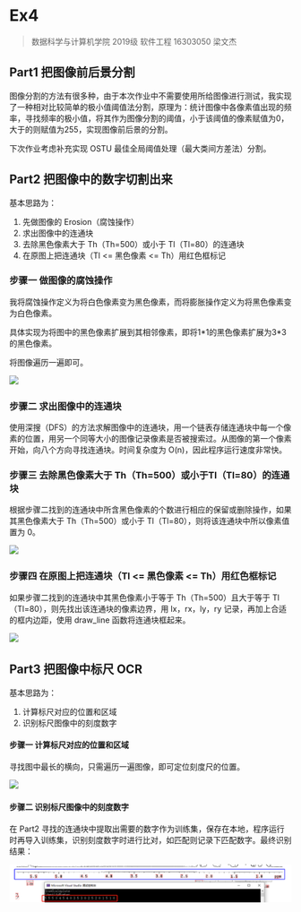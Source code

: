 # Ex4

> 数据科学与计算机学院 2019级 软件工程 16303050 梁文杰

## Part1 把图像前后景分割

图像分割的方法有很多种，由于本次作业中不需要使用所给图像进行测试，我实现了一种相对比较简单的极小值阈值法分割，原理为：统计图像中各像素值出现的频率，寻找频率的极小值，将其作为图像分割的阈值，小于该阈值的像素赋值为0，大于的则赋值为255，实现图像前后景的分割。

下次作业考虑补充实现 OSTU 最佳全局阈值处理（最大类间方差法）分割。

## Part2 把图像中的数字切割出来

基本思路为：

1. 先做图像的 Erosion（腐蚀操作）
2. 求出图像中的连通块
3. 去除黑色像素大于 Th（Th=500）或小于 Tl（Tl=80）的连通块
4. 在原图上把连通块（Tl <= 黑色像素 <= Th）用红色框标记

### 步骤一 做图像的腐蚀操作

我将腐蚀操作定义为将白色像素变为黑色像素，而将膨胀操作定义为将黑色像素变为白色像素。

具体实现为将图中的黑色像素扩展到其相邻像素，即将1\*1的黑色像素扩展为3\*3的黑色像素。

将图像遍历一遍即可。

![](./img/2-erosion.bmp)

### 步骤二 求出图像中的连通块

使用深搜（DFS）的方法求解图像中的连通块，用一个链表存储连通块中每一个像素的位置，用另一个同等大小的图像记录像素是否被搜索过。从图像的第一个像素开始，向八个方向寻找连通块。时间复杂度为 O(n)，因此程序运行速度非常快。

### 步骤三 去除黑色像素大于 Th（Th=500）或小于Tl（Tl=80）的连通块

根据步骤二找到的连通块中所含黑色像素的个数进行相应的保留或删除操作，如果其黑色像素大于 Th（Th=500）或小于 Tl（Tl=80），则将该连通块中所以像素值置为 0。

![](./img/3-eliminate_connection.bmp)

### 步骤四 在原图上把连通块（Tl <= 黑色像素 <= Th）用红色框标记

如果步骤二找到的连通块中其黑色像素小于等于 Th（Th=500）且大于等于 Tl（Tl=80），则先找出该连通块的像素边界，用 lx，rx，ly，ry 记录，再加上合适的框内边距，使用 draw_line 函数将连通块框起来。

![](./img/4-draw_frame.bmp)

## Part3 把图像中标尺 OCR

基本思路为：

1. 计算标尺对应的位置和区域
2. 识别标尺图像中的刻度数字

#### 步骤一 计算标尺对应的位置和区域

寻找图中最长的横向，只需遍历一遍图像，即可定位刻度尺的位置。

![](./img/5-draw_scaleplate.bmp)

#### 步骤二 识别标尺图像中的刻度数字

在 Part2 寻找的连通块中提取出需要的数字作为训练集，保存在本地，程序运行时再导入训练集，识别刻度数字时进行比对，如匹配则记录下匹配数字。最终识别结果：

![](./img/6-identify_number.png)
